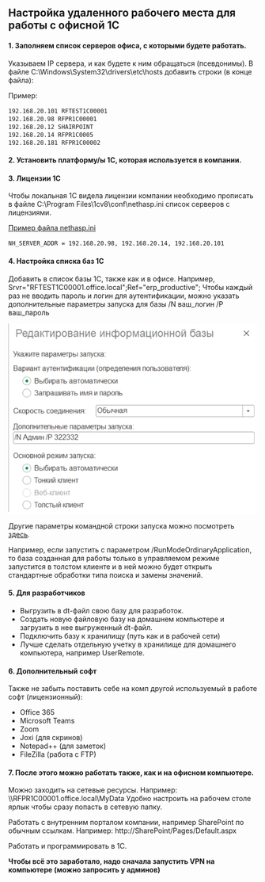 ## Настройка удаленного рабочего места для работы с офисной 1С

#### 1. Заполняем список серверов офиса, с которыми будете работать.
Указываем IP сервера, и как будете к ним обращаться (псевдонимы).
В файле C:\Windows\System32\drivers\etc\hosts добавить строки (в конце файла):

Пример:
```text
192.168.20.101 RFTEST1C00001
192.168.20.98 RFPR1C00001
192.168.20.12 SHAIRPOINT
192.168.20.14 RFPR1C0005
192.168.20.181 RFPR1C00002
```

#### 2. Установить платформу/ы 1С, которая используется в компании.

#### 3. Лицензии 1С
Чтобы локальная 1С видела лицензии компании необходимо прописать в файле 
C:\Program Files\1cv8\conf\nethasp.ini список серверов с лицензиями. 

[Пример файла nethasp.ini](../oneS/nethasp.ini)

```text
NH_SERVER_ADDR = 192.168.20.98, 192.168.20.14, 192.168.20.101
```

#### 4. Настройка списка баз 1С

Добавить в список базы 1С, также как и в офисе. Например,
Srvr="RFTEST1C00001.office.local";Ref="erp_productive";
Чтобы каждый раз не вводить пароль и логин для аутентификации, можно указать 
дополнительные параметры запуска для базы
/N ваш_логин /P ваш_пароль

![listDB](../oneS/listDB.jpg)

Другие параметры командной строки запуска можно посмотреть [здесь](https://wiseadvice-it.ru/o-kompanii/blog/articles/parametry-komandnoi-stroki-v-1s-8-3/).

Например, если запустить с параметром /RunModeOrdinaryApplication, то база созданная для работы
только в управляемом режиме запустится в толстом клиенте и в ней можно будет открыть стандартные
обработки типа поиска и замены значений.

#### 5. Для разработчиков

- Выгрузить в dt-файл свою базу для разработок.
- Создать новую файловую базу на домашнем компьютере и загрузить в нее выгруженный dt-файл.
- Подключить базу к хранилищу (путь как и в рабочей сети)  
- Лучше сделать отдельную учетку в хранилище для домашнего компьютера, например UserRemote.

#### 6. Дополнительный софт

Также не забыть поставить себе на комп другой используемый в работе софт (лицензионный):
- Office 365
- Microsoft Teams
- Zoom
- Joxi (для скринов)
- Notepad++ (для заметок)
- FileZilla (работа с FTP)


#### 7. После этого можно работать также, как и на офисном компьютере.

Можно заходить на сетевые ресурсы. Например:
\\\\RFPR1C00001.office.local\MyData
Удобно настроить на рабочем столе ярлык чтобы сразу попасть в сетевую папку.

Работать с внутренним порталом компании, например SharePoint по обычным ссылкам. Например:
http://SharePoint/Pages/Default.aspx

Работать и программировать в 1С.

**Чтобы всё это заработало, надо сначала запустить VPN на компьютере (можно запросить у админов)**